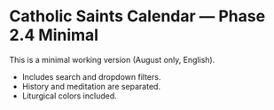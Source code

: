 # Catholic Saints Calendar — Phase 2.4 Minimal
This is a minimal working version (August only, English).
- Includes search and dropdown filters.
- History and meditation are separated.
- Liturgical colors included.
